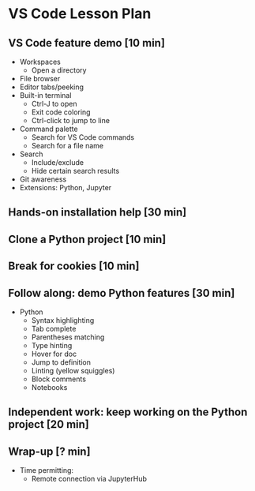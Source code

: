 # VS Code Lesson Plan
## VS Code feature demo [10 min]
- Workspaces
    - Open a directory
- File browser
- Editor tabs/peeking
- Built-in terminal
  - Ctrl-J to open
  - Exit code coloring
  - Ctrl-click to jump to line
- Command palette
  - Search for VS Code commands
  - Search for a file name
- Search
  - Include/exclude
  - Hide certain search results
- Git awareness
- Extensions: Python, Jupyter

## Hands-on installation help [30 min]

## Clone a Python project [10 min]

## Break for cookies [10 min]

## Follow along: demo Python features [30 min]
- Python
  - Syntax highlighting
  - Tab complete
  - Parentheses matching
  - Type hinting
  - Hover for doc
  - Jump to definition
  - Linting (yellow squiggles)
  - Block comments
  - Notebooks

## Independent work: keep working on the Python project [20 min]

## Wrap-up [? min]
- Time permitting:
  - Remote connection via JupyterHub
